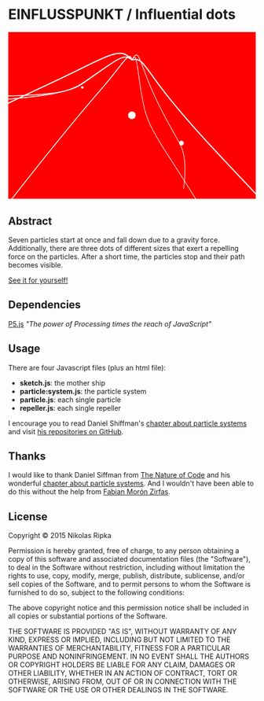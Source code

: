 # EINFLUSSPUNKT / Influential dots

![The algorithm in action](Algorithmus5.2.png)

## Abstract
Seven particles start at once and fall down due to a gravity force. Additionally, there are three dots of different sizes that exert a repelling force on the particles. After a short time, the particles stop and their path becomes visible.

[See it for yourself!](http://nikoripka.github.io/einflusspunkt/)

## Dependencies
[P5.js](http://p5js.org/) _"The power of Processing times the reach of JavaScript"_

## Usage
There are four Javascript files (plus an html file):
- **sketch.js**: the mother ship
- **particle:system.js**: the particle system
- **particle.js**: each single particle
- **repeller.js**: each single repeller

I encourage you to read Daniel Shiffman's [chapter about particle systems](http://natureofcode.com/book/chapter-4-particle-systems/) and visit [his repositories on GitHub](https://github.com/shiffman/The-Nature-of-Code-Examples/tree/master/chp04_systems/NOC_4_07_ParticleSystemForcesRepeller).

## Thanks
I would like to thank Daniel Siffman from [The Nature of Code](http://natureofcode.com/) and his wonderful [chapter about particle systems](http://natureofcode.com/book/chapter-4-particle-systems/). And I wouldn't have been able to do this without the help from [Fabian Morón Zirfas](https://github.com/fabiantheblind).

## License
Copyright © 2015 Nikolas Ripka

Permission is hereby granted, free of charge, to any person obtaining a copy
of this software and associated documentation files (the "Software"), to deal
in the Software without restriction, including without limitation the rights
to use, copy, modify, merge, publish, distribute, sublicense, and/or sell
copies of the Software, and to permit persons to whom the Software is
furnished to do so, subject to the following conditions:

The above copyright notice and this permission notice shall be included in all
copies or substantial portions of the Software.

THE SOFTWARE IS PROVIDED "AS IS", WITHOUT WARRANTY OF ANY KIND, EXPRESS OR
IMPLIED, INCLUDING BUT NOT LIMITED TO THE WARRANTIES OF MERCHANTABILITY,
FITNESS FOR A PARTICULAR PURPOSE AND NONINFRINGEMENT. IN NO EVENT SHALL THE
AUTHORS OR COPYRIGHT HOLDERS BE LIABLE FOR ANY CLAIM, DAMAGES OR OTHER
LIABILITY, WHETHER IN AN ACTION OF CONTRACT, TORT OR OTHERWISE, ARISING FROM,
OUT OF OR IN CONNECTION WITH THE SOFTWARE OR THE USE OR OTHER DEALINGS IN THE
SOFTWARE.
